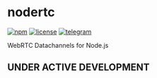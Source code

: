 # nodertc

[![npm](https://img.shields.io/npm/v/nodertc.svg)](https://www.npmjs.com/package/nodertc)
[![license](https://img.shields.io/npm/l/nodertc.svg)](https://www.npmjs.com/package/nodertc)
[![telegram](https://img.shields.io/badge/telegram-nodertc-brightgreen.svg)](https://t.me/nodertc)

WebRTC Datachannels for Node.js

## UNDER ACTIVE DEVELOPMENT
